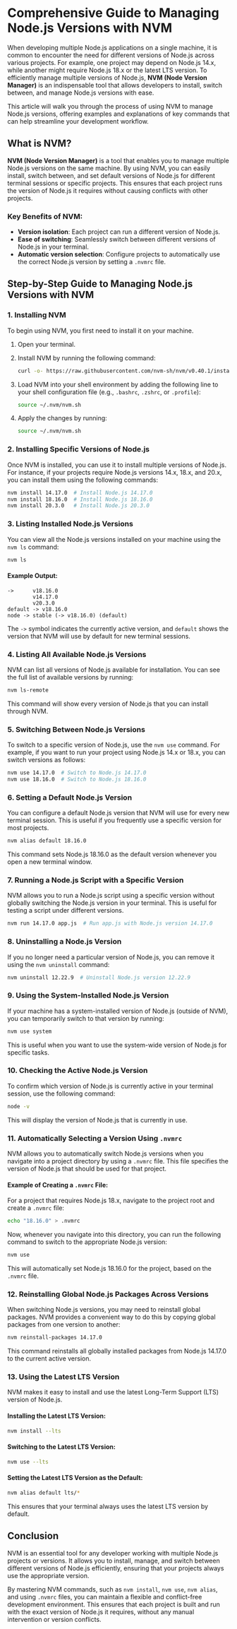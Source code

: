 # Comprehensive Guide to Managing Node.js Versions with NVM

When developing multiple Node.js applications on a single machine, it is common to encounter the need for different versions of Node.js across various projects. For example, one project may depend on Node.js 14.x, while another might require Node.js 18.x or the latest LTS version. To efficiently manage multiple versions of Node.js, **NVM (Node Version Manager)** is an indispensable tool that allows developers to install, switch between, and manage Node.js versions with ease.

This article will walk you through the process of using NVM to manage Node.js versions, offering examples and explanations of key commands that can help streamline your development workflow.

## What is NVM?

**NVM (Node Version Manager)** is a tool that enables you to manage multiple Node.js versions on the same machine. By using NVM, you can easily install, switch between, and set default versions of Node.js for different terminal sessions or specific projects. This ensures that each project runs the version of Node.js it requires without causing conflicts with other projects.

### Key Benefits of NVM:
- **Version isolation**: Each project can run a different version of Node.js.
- **Ease of switching**: Seamlessly switch between different versions of Node.js in your terminal.
- **Automatic version selection**: Configure projects to automatically use the correct Node.js version by setting a `.nvmrc` file.

## Step-by-Step Guide to Managing Node.js Versions with NVM

### 1. Installing NVM

To begin using NVM, you first need to install it on your machine.

1. Open your terminal.
2. Install NVM by running the following command:
   ```bash
   curl -o- https://raw.githubusercontent.com/nvm-sh/nvm/v0.40.1/install.sh | bash
   ```

3. Load NVM into your shell environment by adding the following line to your shell configuration file (e.g., `.bashrc`, `.zshrc`, or `.profile`):
   ```bash
   source ~/.nvm/nvm.sh
   ```

4. Apply the changes by running:
   ```bash
   source ~/.nvm/nvm.sh
   ```

### 2. Installing Specific Versions of Node.js

Once NVM is installed, you can use it to install multiple versions of Node.js. For instance, if your projects require Node.js versions 14.x, 18.x, and 20.x, you can install them using the following commands:

```bash
nvm install 14.17.0  # Install Node.js 14.17.0
nvm install 18.16.0  # Install Node.js 18.16.0
nvm install 20.3.0   # Install Node.js 20.3.0
```

### 3. Listing Installed Node.js Versions

You can view all the Node.js versions installed on your machine using the `nvm ls` command:

```bash
nvm ls
```

#### Example Output:
```
->      v18.16.0
        v14.17.0
        v20.3.0
default -> v18.16.0
node -> stable (-> v18.16.0) (default)
```

The `->` symbol indicates the currently active version, and `default` shows the version that NVM will use by default for new terminal sessions.

### 4. Listing All Available Node.js Versions

NVM can list all versions of Node.js available for installation. You can see the full list of available versions by running:

```bash
nvm ls-remote
```

This command will show every version of Node.js that you can install through NVM.

### 5. Switching Between Node.js Versions

To switch to a specific version of Node.js, use the `nvm use` command. For example, if you want to run your project using Node.js 14.x or 18.x, you can switch versions as follows:

```bash
nvm use 14.17.0  # Switch to Node.js 14.17.0
nvm use 18.16.0  # Switch to Node.js 18.16.0
```

### 6. Setting a Default Node.js Version

You can configure a default Node.js version that NVM will use for every new terminal session. This is useful if you frequently use a specific version for most projects.

```bash
nvm alias default 18.16.0
```

This command sets Node.js 18.16.0 as the default version whenever you open a new terminal window.

### 7. Running a Node.js Script with a Specific Version

NVM allows you to run a Node.js script using a specific version without globally switching the Node.js version in your terminal. This is useful for testing a script under different versions.

```bash
nvm run 14.17.0 app.js  # Run app.js with Node.js version 14.17.0
```

### 8. Uninstalling a Node.js Version

If you no longer need a particular version of Node.js, you can remove it using the `nvm uninstall` command:

```bash
nvm uninstall 12.22.9  # Uninstall Node.js version 12.22.9
```

### 9. Using the System-Installed Node.js Version

If your machine has a system-installed version of Node.js (outside of NVM), you can temporarily switch to that version by running:

```bash
nvm use system
```

This is useful when you want to use the system-wide version of Node.js for specific tasks.

### 10. Checking the Active Node.js Version

To confirm which version of Node.js is currently active in your terminal session, use the following command:

```bash
node -v
```

This will display the version of Node.js that is currently in use.

### 11. Automatically Selecting a Version Using `.nvmrc`

NVM allows you to automatically switch Node.js versions when you navigate into a project directory by using a `.nvmrc` file. This file specifies the version of Node.js that should be used for that project.

#### Example of Creating a `.nvmrc` File:

For a project that requires Node.js 18.x, navigate to the project root and create a `.nvmrc` file:

```bash
echo "18.16.0" > .nvmrc
```

Now, whenever you navigate into this directory, you can run the following command to switch to the appropriate Node.js version:

```bash
nvm use
```

This will automatically set Node.js 18.16.0 for the project, based on the `.nvmrc` file.

### 12. Reinstalling Global Node.js Packages Across Versions

When switching Node.js versions, you may need to reinstall global packages. NVM provides a convenient way to do this by copying global packages from one version to another:

```bash
nvm reinstall-packages 14.17.0
```

This command reinstalls all globally installed packages from Node.js 14.17.0 to the current active version.

### 13. Using the Latest LTS Version

NVM makes it easy to install and use the latest Long-Term Support (LTS) version of Node.js.

#### Installing the Latest LTS Version:
```bash
nvm install --lts
```

#### Switching to the Latest LTS Version:
```bash
nvm use --lts
```

#### Setting the Latest LTS Version as the Default:
```bash
nvm alias default lts/*
```

This ensures that your terminal always uses the latest LTS version by default.

## Conclusion

NVM is an essential tool for any developer working with multiple Node.js projects or versions. It allows you to install, manage, and switch between different versions of Node.js efficiently, ensuring that your projects always use the appropriate version.

By mastering NVM commands, such as `nvm install`, `nvm use`, `nvm alias`, and using `.nvmrc` files, you can maintain a flexible and conflict-free development environment. This ensures that each project is built and run with the exact version of Node.js it requires, without any manual intervention or version conflicts.

